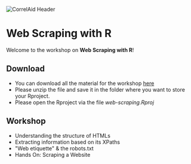 ![CorrelAid Header](https://github.com/ZoeWolter/workshop-webscraping/blob/main/assets/img/header.png?raw=true)

# Web Scraping with R 

Welcome to the workshop on **Web Scraping with R**!

## Download
- You can download all the material for the workshop [here](https://github.com/ZoeWolter/workshop-webscraping/archive/main.zip) 
- Please unzip the file and save it in the folder where you want to store your Rproject. 
- Please open the Rproject via the file *web-scraping.Rproj*

## Workshop
- Understanding the structure of HTMLs
- Extracting information based on its XPaths
- "Web etiquette" & the robots.txt
- Hands On: Scraping a Website
